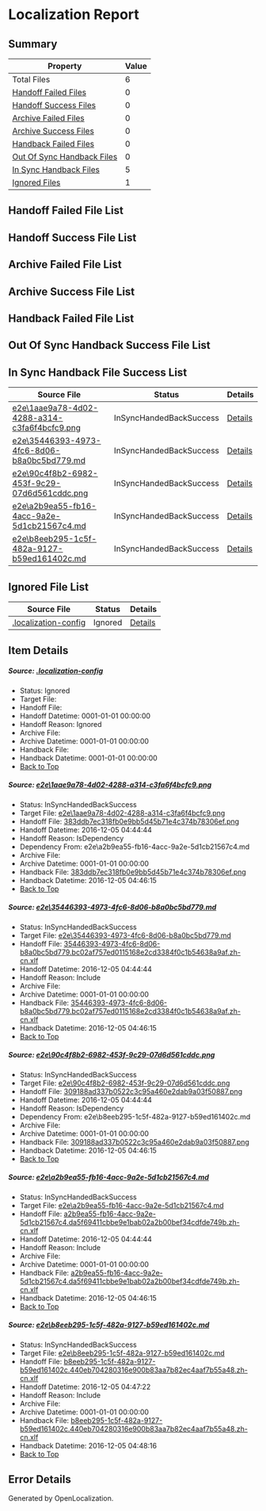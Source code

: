 # <a name='report-top'></a> Localization Report

## Summary
 Property | Value 
 -------- | ----- 
 Total Files | 6
[ Handoff Failed Files ](#handoff-failed-list)| 0
[ Handoff Success Files ](#handoff-success-list)| 0
[ Archive Failed Files ](#archive-failed-list)| 0
[ Archive Success Files ](#archive-success-list)| 0
[ Handback Failed Files ](#handback-failed-list)| 0
[ Out Of Sync Handback Files ](#outofsync-handback-success-list)| 0
[ In Sync Handback Files ](#insync-handback-success-list)| 5
[ Ignored Files ](#ignored-list)| 1

## <a name='handoff-failed-list'></a> Handoff Failed File List

## <a name='handoff-success-list'></a> Handoff Success File List

## <a name='archive-failed-list'></a> Archive Failed File List

## <a name='archive-success-list'></a> Archive Success File List

## <a name='handback-failed-list'></a> Handback Failed File List

## <a name='outofsync-handback-success-list'></a> Out Of Sync Handback Success File List

## <a name='insync-handback-success-list'></a> In Sync Handback File Success List
 Source File | Status | Details 
 ----------- | ------ | ------- 
 [e2e\1aae9a78-4d02-4288-a314-c3fa6f4bcfc9.png](https://github.com/OpenLocalizationTestOrg/ol-test0/blob/84a9a3d1cab8c9e511cbbcb763b005f5284ab3f3/e2e/1aae9a78-4d02-4288-a314-c3fa6f4bcfc9.png) | InSyncHandedBackSuccess | [Details](#383ddb7ec318fb0e9bb5d45b71e4c374b78306ef1)
 [e2e\35446393-4973-4fc6-8d06-b8a0bc5bd779.md](https://github.com/OpenLocalizationTestOrg/ol-test0/blob/84a9a3d1cab8c9e511cbbcb763b005f5284ab3f3/e2e/35446393-4973-4fc6-8d06-b8a0bc5bd779.md) | InSyncHandedBackSuccess | [Details](#c3833b448f930fbc97839bcdd776d1b3b04a8ef52)
 [e2e\90c4f8b2-6982-453f-9c29-07d6d561cddc.png](https://github.com/OpenLocalizationTestOrg/ol-test0/blob/84a9a3d1cab8c9e511cbbcb763b005f5284ab3f3/e2e/90c4f8b2-6982-453f-9c29-07d6d561cddc.png) | InSyncHandedBackSuccess | [Details](#309188ad337b0522c3c95a460e2dab9a03f508873)
 [e2e\a2b9ea55-fb16-4acc-9a2e-5d1cb21567c4.md](https://github.com/OpenLocalizationTestOrg/ol-test0/blob/84a9a3d1cab8c9e511cbbcb763b005f5284ab3f3/e2e/a2b9ea55-fb16-4acc-9a2e-5d1cb21567c4.md) | InSyncHandedBackSuccess | [Details](#a02e54c7f182138d9f3583a08403ced083aa7fa34)
 [e2e\b8eeb295-1c5f-482a-9127-b59ed161402c.md](https://github.com/OpenLocalizationTestOrg/ol-test0/blob/6c3f01d0bea59c3bc3bf5e0e0212f5b1d54ba8ff/e2e/b8eeb295-1c5f-482a-9127-b59ed161402c.md) | InSyncHandedBackSuccess | [Details](#5e72c95700ea7e90522d16bb6ad4900fd45589845)

## <a name='ignored-list'></a> Ignored File List
 Source File | Status | Details 
 ----------- | ------ | ------- 
 [.localization-config](https://github.com/OpenLocalizationTestOrg/ol-test0/blob/6c3f01d0bea59c3bc3bf5e0e0212f5b1d54ba8ff/.localization-config) | Ignored | [Details](#c268a05ecaa7ec85942ed632c29928ee5bd6da8d0)

## Item Details
##### <a name='c268a05ecaa7ec85942ed632c29928ee5bd6da8d0'></a> Source: [.localization-config](https://github.com/OpenLocalizationTestOrg/ol-test0/blob/6c3f01d0bea59c3bc3bf5e0e0212f5b1d54ba8ff/.localization-config)
* Status: Ignored
* Target File: 
* Handoff File: 
* Handoff Datetime: 0001-01-01 00:00:00
* Handoff Reason: Ignored
* Archive File: 
* Archive Datetime: 0001-01-01 00:00:00
* Handback File: 
* Handback Datetime: 0001-01-01 00:00:00
* [Back to Top](#report-top)

##### <a name='383ddb7ec318fb0e9bb5d45b71e4c374b78306ef1'></a> Source: [e2e\1aae9a78-4d02-4288-a314-c3fa6f4bcfc9.png](https://github.com/OpenLocalizationTestOrg/ol-test0/blob/84a9a3d1cab8c9e511cbbcb763b005f5284ab3f3/e2e/1aae9a78-4d02-4288-a314-c3fa6f4bcfc9.png)
* Status: InSyncHandedBackSuccess
* Target File: [e2e\1aae9a78-4d02-4288-a314-c3fa6f4bcfc9.png](https://github.com/OpenLocalizationTestOrg/ol-test0-zhcn/blob/17125d5706c4931a7d4c13dd9e674ee5da2f2944/e2e/1aae9a78-4d02-4288-a314-c3fa6f4bcfc9.png)
* Handoff File: [383ddb7ec318fb0e9bb5d45b71e4c374b78306ef.png](https://github.com/OpenLocalizationTestOrg/ol-test0-handoff/blob/0f16195a90ebcfe50d436bbf70fe4b3d4de75a2a/ol-handoff/OpenLocalizationTestOrg/ol-test0-zhcn/shujia/ht/383ddb7ec318fb0e9bb5d45b71e4c374b78306ef.png)
* Handoff Datetime: 2016-12-05 04:44:44
* Handoff Reason: IsDependency
* Dependency From: e2e\a2b9ea55-fb16-4acc-9a2e-5d1cb21567c4.md
* Archive File: 
* Archive Datetime: 0001-01-01 00:00:00
* Handback File: [383ddb7ec318fb0e9bb5d45b71e4c374b78306ef.png](https://github.com/OpenLocalizationTestOrg/ol-test0-handback/blob/d0a5bbd12ba39702b72332062c38994659856455/ol-handback/OpenLocalizationTestOrg/ol-test0-zhcn/shujia/ht/383ddb7ec318fb0e9bb5d45b71e4c374b78306ef.png)
* Handback Datetime: 2016-12-05 04:46:15
* [Back to Top](#report-top)

##### <a name='c3833b448f930fbc97839bcdd776d1b3b04a8ef52'></a> Source: [e2e\35446393-4973-4fc6-8d06-b8a0bc5bd779.md](https://github.com/OpenLocalizationTestOrg/ol-test0/blob/84a9a3d1cab8c9e511cbbcb763b005f5284ab3f3/e2e/35446393-4973-4fc6-8d06-b8a0bc5bd779.md)
* Status: InSyncHandedBackSuccess
* Target File: [e2e\35446393-4973-4fc6-8d06-b8a0bc5bd779.md](https://github.com/OpenLocalizationTestOrg/ol-test0-zhcn/blob/17125d5706c4931a7d4c13dd9e674ee5da2f2944/e2e/35446393-4973-4fc6-8d06-b8a0bc5bd779.md)
* Handoff File: [35446393-4973-4fc6-8d06-b8a0bc5bd779.bc02af757ed0115168e2cd3384f0c1b54638a9af.zh-cn.xlf](https://github.com/OpenLocalizationTestOrg/ol-test0-handoff/blob/0f16195a90ebcfe50d436bbf70fe4b3d4de75a2a/ol-handoff/OpenLocalizationTestOrg/ol-test0-zhcn/shujia/ht/35446393-4973-4fc6-8d06-b8a0bc5bd779.bc02af757ed0115168e2cd3384f0c1b54638a9af.zh-cn.xlf)
* Handoff Datetime: 2016-12-05 04:44:44
* Handoff Reason: Include
* Archive File: 
* Archive Datetime: 0001-01-01 00:00:00
* Handback File: [35446393-4973-4fc6-8d06-b8a0bc5bd779.bc02af757ed0115168e2cd3384f0c1b54638a9af.zh-cn.xlf](https://github.com/OpenLocalizationTestOrg/ol-test0-handback/blob/d0a5bbd12ba39702b72332062c38994659856455/ol-handback/OpenLocalizationTestOrg/ol-test0-zhcn/shujia/ht/35446393-4973-4fc6-8d06-b8a0bc5bd779.bc02af757ed0115168e2cd3384f0c1b54638a9af.zh-cn.xlf)
* Handback Datetime: 2016-12-05 04:46:15
* [Back to Top](#report-top)

##### <a name='309188ad337b0522c3c95a460e2dab9a03f508873'></a> Source: [e2e\90c4f8b2-6982-453f-9c29-07d6d561cddc.png](https://github.com/OpenLocalizationTestOrg/ol-test0/blob/84a9a3d1cab8c9e511cbbcb763b005f5284ab3f3/e2e/90c4f8b2-6982-453f-9c29-07d6d561cddc.png)
* Status: InSyncHandedBackSuccess
* Target File: [e2e\90c4f8b2-6982-453f-9c29-07d6d561cddc.png](https://github.com/OpenLocalizationTestOrg/ol-test0-zhcn/blob/17125d5706c4931a7d4c13dd9e674ee5da2f2944/e2e/90c4f8b2-6982-453f-9c29-07d6d561cddc.png)
* Handoff File: [309188ad337b0522c3c95a460e2dab9a03f50887.png](https://github.com/OpenLocalizationTestOrg/ol-test0-handoff/blob/0f16195a90ebcfe50d436bbf70fe4b3d4de75a2a/ol-handoff/OpenLocalizationTestOrg/ol-test0-zhcn/shujia/ht/309188ad337b0522c3c95a460e2dab9a03f50887.png)
* Handoff Datetime: 2016-12-05 04:44:44
* Handoff Reason: IsDependency
* Dependency From: e2e\b8eeb295-1c5f-482a-9127-b59ed161402c.md
* Archive File: 
* Archive Datetime: 0001-01-01 00:00:00
* Handback File: [309188ad337b0522c3c95a460e2dab9a03f50887.png](https://github.com/OpenLocalizationTestOrg/ol-test0-handback/blob/d0a5bbd12ba39702b72332062c38994659856455/ol-handback/OpenLocalizationTestOrg/ol-test0-zhcn/shujia/ht/309188ad337b0522c3c95a460e2dab9a03f50887.png)
* Handback Datetime: 2016-12-05 04:46:15
* [Back to Top](#report-top)

##### <a name='a02e54c7f182138d9f3583a08403ced083aa7fa34'></a> Source: [e2e\a2b9ea55-fb16-4acc-9a2e-5d1cb21567c4.md](https://github.com/OpenLocalizationTestOrg/ol-test0/blob/84a9a3d1cab8c9e511cbbcb763b005f5284ab3f3/e2e/a2b9ea55-fb16-4acc-9a2e-5d1cb21567c4.md)
* Status: InSyncHandedBackSuccess
* Target File: [e2e\a2b9ea55-fb16-4acc-9a2e-5d1cb21567c4.md](https://github.com/OpenLocalizationTestOrg/ol-test0-zhcn/blob/17125d5706c4931a7d4c13dd9e674ee5da2f2944/e2e/a2b9ea55-fb16-4acc-9a2e-5d1cb21567c4.md)
* Handoff File: [a2b9ea55-fb16-4acc-9a2e-5d1cb21567c4.da5f69411cbbe9e1bab02a2b00bef34cdfde749b.zh-cn.xlf](https://github.com/OpenLocalizationTestOrg/ol-test0-handoff/blob/0f16195a90ebcfe50d436bbf70fe4b3d4de75a2a/ol-handoff/OpenLocalizationTestOrg/ol-test0-zhcn/shujia/ht/a2b9ea55-fb16-4acc-9a2e-5d1cb21567c4.da5f69411cbbe9e1bab02a2b00bef34cdfde749b.zh-cn.xlf)
* Handoff Datetime: 2016-12-05 04:44:44
* Handoff Reason: Include
* Archive File: 
* Archive Datetime: 0001-01-01 00:00:00
* Handback File: [a2b9ea55-fb16-4acc-9a2e-5d1cb21567c4.da5f69411cbbe9e1bab02a2b00bef34cdfde749b.zh-cn.xlf](https://github.com/OpenLocalizationTestOrg/ol-test0-handback/blob/d0a5bbd12ba39702b72332062c38994659856455/ol-handback/OpenLocalizationTestOrg/ol-test0-zhcn/shujia/ht/a2b9ea55-fb16-4acc-9a2e-5d1cb21567c4.da5f69411cbbe9e1bab02a2b00bef34cdfde749b.zh-cn.xlf)
* Handback Datetime: 2016-12-05 04:46:15
* [Back to Top](#report-top)

##### <a name='5e72c95700ea7e90522d16bb6ad4900fd45589845'></a> Source: [e2e\b8eeb295-1c5f-482a-9127-b59ed161402c.md](https://github.com/OpenLocalizationTestOrg/ol-test0/blob/6c3f01d0bea59c3bc3bf5e0e0212f5b1d54ba8ff/e2e/b8eeb295-1c5f-482a-9127-b59ed161402c.md)
* Status: InSyncHandedBackSuccess
* Target File: [e2e\b8eeb295-1c5f-482a-9127-b59ed161402c.md](https://github.com/OpenLocalizationTestOrg/ol-test0-zhcn/blob/c2fa1e7239d96373f474a72e5c631649db953f77/e2e/b8eeb295-1c5f-482a-9127-b59ed161402c.md)
* Handoff File: [b8eeb295-1c5f-482a-9127-b59ed161402c.440eb704280316e900b83aa7b82ec4aaf7b55a48.zh-cn.xlf](https://github.com/OpenLocalizationTestOrg/ol-test0-handoff/blob/ec155045aaf4573f72fee03cf6f616b336f6dcec/ol-handoff/OpenLocalizationTestOrg/ol-test0-zhcn/shujia/ht/b8eeb295-1c5f-482a-9127-b59ed161402c.440eb704280316e900b83aa7b82ec4aaf7b55a48.zh-cn.xlf)
* Handoff Datetime: 2016-12-05 04:47:22
* Handoff Reason: Include
* Archive File: 
* Archive Datetime: 0001-01-01 00:00:00
* Handback File: [b8eeb295-1c5f-482a-9127-b59ed161402c.440eb704280316e900b83aa7b82ec4aaf7b55a48.zh-cn.xlf](https://github.com/OpenLocalizationTestOrg/ol-test0-handback/blob/feae9473ba0f22f520241c2191a1659a22431181/ol-handback/OpenLocalizationTestOrg/ol-test0-zhcn/shujia/ht/b8eeb295-1c5f-482a-9127-b59ed161402c.440eb704280316e900b83aa7b82ec4aaf7b55a48.zh-cn.xlf)
* Handback Datetime: 2016-12-05 04:48:16
* [Back to Top](#report-top)


## Error Details

Generated by OpenLocalization.
